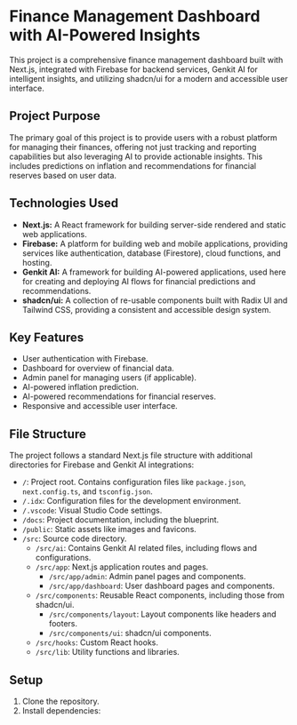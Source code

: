 # Finance Management Dashboard with AI-Powered Insights

This project is a comprehensive finance management dashboard built with Next.js, integrated with Firebase for backend services, Genkit AI for intelligent insights, and utilizing shadcn/ui for a modern and accessible user interface.

## Project Purpose

The primary goal of this project is to provide users with a robust platform for managing their finances, offering not just tracking and reporting capabilities but also leveraging AI to provide actionable insights. This includes predictions on inflation and recommendations for financial reserves based on user data.

## Technologies Used

*   **Next.js:** A React framework for building server-side rendered and static web applications.
*   **Firebase:** A platform for building web and mobile applications, providing services like authentication, database (Firestore), cloud functions, and hosting.
*   **Genkit AI:** A framework for building AI-powered applications, used here for creating and deploying AI flows for financial predictions and recommendations.
*   **shadcn/ui:** A collection of re-usable components built with Radix UI and Tailwind CSS, providing a consistent and accessible design system.

## Key Features

*   User authentication with Firebase.
*   Dashboard for overview of financial data.
*   Admin panel for managing users (if applicable).
*   AI-powered inflation prediction.
*   AI-powered recommendations for financial reserves.
*   Responsive and accessible user interface.

## File Structure

The project follows a standard Next.js file structure with additional directories for Firebase and Genkit AI integrations:

*   `/`: Project root. Contains configuration files like `package.json`, `next.config.ts`, and `tsconfig.json`.
*   `/.idx`: Configuration files for the development environment.
*   `/.vscode`: Visual Studio Code settings.
*   `/docs`: Project documentation, including the blueprint.
*   `/public`: Static assets like images and favicons.
*   `/src`: Source code directory.
    *   `/src/ai`: Contains Genkit AI related files, including flows and configurations.
    *   `/src/app`: Next.js application routes and pages.
        *   `/src/app/admin`: Admin panel pages and components.
        *   `/src/app/dashboard`: User dashboard pages and components.
    *   `/src/components`: Reusable React components, including those from shadcn/ui.
        *   `/src/components/layout`: Layout components like headers and footers.
        *   `/src/components/ui`: shadcn/ui components.
    *   `/src/hooks`: Custom React hooks.
    *   `/src/lib`: Utility functions and libraries.

## Setup

1. Clone the repository.
2. Install dependencies:


